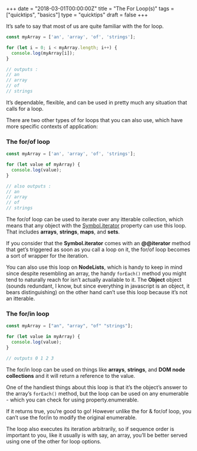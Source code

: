+++
date = "2018-03-01T00:00:00Z"
title = "The For Loop(s)"
tags = ["quicktips", "basics"]
type = "quicktips"
draft = false
+++

It’s safe to say that most of us are quite familiar with the for loop.

```javascript
const myArray = ['an', 'array', 'of', 'strings'];

for (let i = 0; i < myArray.length; i++) {
  console.log(myArray[i]);
}

// outputs :
// an
// array
// of
// strings
```

It’s dependable, flexible, and can be used in pretty much any situation that calls for a loop.

There are two other types of for loops that you can also use, which have more specific contexts of application:

### The for/of loop

```javascript
const myArray = ['an', 'array', 'of', 'strings'];

for (let value of myArray) {
  console.log(value);
}

// also outputs :
// an
// array
// of
// strings
```

The for/of loop can be used to iterate over any itterable collection, which means that any object with the <a href=“https://developer.mozilla.org/en-US/docs/Web/JavaScript/Reference/Global_Objects/Symbol/iterator” target="_clear">Symbol.iterator</a> property can use this loop. That includes <strong>arrays</strong>, <strong>strings</strong>, <strong>maps</strong>, and <strong>sets</strong>.

If you consider that the <strong>Symbol.iterator</strong> comes with an <strong>@@iterator</strong> method that get’s triggered as soon as you call a loop on it, the for/of loop becomes a sort of wrapper for the iteration.

You can also use this loop on <strong>NodeLists</strong>, which is handy to keep in mind since despite resembling an array, the handy `forEach()` method you might tend to naturally reach for isn’t actually available to it. The <strong>Object</strong> object (sounds redundant, I know, but since everything in javascript is an object, it bears distinguishing) on the other hand can’t use this loop because it’s not an itterable.

### The for/in loop

```javascript
const myArray = ["an", "array", "of" "strings"];

for (let value in myArray) {
  console.log(value);
}

// outputs 0 1 2 3
```

The for/in loop can be used on things like <strong>arrays</strong>, <strong>strings</strong>, and <strong>DOM node collections</strong> and it will return a reference to the value.

One of the handiest things about this loop is that it’s the object’s answer to the array’s `forEach()` method, but
the loop can be used on any enumerable - which you can check for using property.enumerable.

If it returns true, you’re good to go! However unlike the for & for/of loop, you can’t use the for/in to modify the original enumerable.

The loop also executes its iteration arbitrarily, so if sequence order is important to you, like it usually is with say, an array, you’ll be better served using one of the other for loop options.
